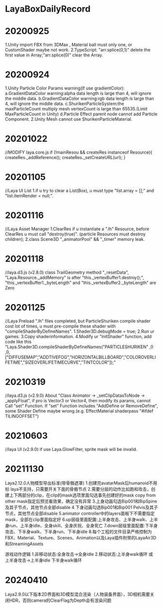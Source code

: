 # LayaBoxDailyRecord

# 20200925
1.Unity import FBX from 3DMax , Material ball must only one, or CustomShader maybe not work.
2.TypeScript: "arr.splice(0,1)" delete the first value in Array;"arr.splice(0)" clear the Array.

# 20200924
1.Unity Particle Color Params warning(If use gradientColor):
  a.GradientDataColor warning:alpha data length is large than 4, will ignore the middle data.
  b.GradientDataColor warning:rgb data length is large than 4, will ignore the middle data.
  c.ShurikenParticleSystem:the maxParticleCount multiply mesh vertexCount is large than 65535.(Limit MaxParticleCount in Unity)
  d.Particle Effect parent node cannot add Particle Component.
2.Unity Mesh cannot use ShurikenParticleMaterial.
# 20201022
//MODIFY laya.core.js
if (!mainResou && createRes instanceof Resource){
    createRes._addReference();
    createRes._setCreateURL(url);
}

# 20201105
//Laya UI List
1.if u try to clear a List(Box), u must type "list.array = [];" and "list.itemRender = null;".

# 20201116
//Laya Asset Manager
1.ClearRes
  if u instantiate a ".lh" Resource, before ClearRes u must call "destroy(true)". (particle Resources must destroy children);
2.class Scene3D
  "_animatorPool" && "_timer" memory leak.

# 20201118
//laya.d3.js (v2.8.0)
class TrailGeometry  method "_resetData", "Laya.Resource._addMemory" is after "this._vertexBuffer1.destroy();", "this._vertexBuffer1._byteLength" and "this._vertexBuffer2._byteLength" are Zero

# 20201125
//Laya Preload
".lh" files completed, but ParticleShuriken compile shader cost lot of times, u must pre-compile these shader with "compileShaderByDefineNames".
1.Shader3D.debugMode = true;
2.Run ur games.
3.Copy shaderinformation.
4.Modify ur "InitShader" function, add code like this "Laya.Shader3D.compileShaderByDefineNames("PARTICLESHURIKEN" ,0 ,0,["DIFFUSEMAP","ADDTIVEFOG","HORIZONTALBILLBOARD","COLOROVERLIFETIME","SIZEOVERLIFETIMECURVE","TINTCOLOR"]);"
# 20210319
//laya.d3.js (v2.9.0)
About "Class Animator -> _setClipDatasToNode -> _applyFloat", if pro is Vector3 or Vector4, then modify its params, cannot Call "set" Function. If "set" Function
includes "AddDefine or RemoveDefine", some Shader Define maybe wrong.(e.g. EffectMaterial shaderpass "#ifdef TILINGOFFSET")

# 20210603
//laya UI (v2.9.0)
if use Laya.GlowFilter, sprite mask will be invalid.

# 20211130
Laya2.12.0人物模型导出标准(带骨骼遮罩)
1.创建完avatarMask后humanoid不用标 laya不支持，只需要开关下面的骨骼节点
2.需要分层的动作比如跑和攻击，创建上下两部分的clip，在clip的mask选项里面勾选事先创建好的mask
copy from other mask指定后预览看效果，确定没有异常
3.上身动画勾选Bip001和BipSpine及其子节点，其他节点全部disable
4.下身动画勾选Bip001和Bip001 Pelvis及其子节点，其他节点全部disable
5.animator controller中的layers面板下不需要指定mask，全部在clip里面指定好
6.up层级里面配置:上半身攻击、上半身walk、上半身run、上半身idle、全身skill、全身庆祝、全身死亡
7.down层级里面配置:下半身攻击、下半身walk、下半身run、下半身idle
8.每个工程的文件目录严格控制为FBX、Material、Texture、Scenes、Animation以及Laya插件附带的LayaAir3D和StreamingAssets

游戏动作逻辑
1.非移动状态:全身攻击->全身idle
2.移动状态:上半身walk循环 或 上半身攻击->上半身idle
	下半身walk循环

# 20240410
Laya2.9.0以下版本2D界面和3D模型混合渲染（人物装备界面），3D相机需要关闭HDR，否则camera的ClearFlag为Depth会有渲染问题
